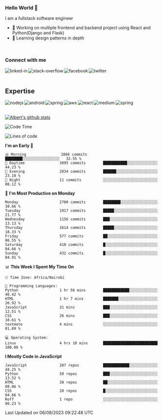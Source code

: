 

### Hello World 👋
I am a fullstack software engineer
- 🔭 Working on multiple frontend and backend project using React and Python(Django and Flask)
- 🌱 Learning design patterns in depth

<br>

### Connect with me

[<img align="left" alt="linked-in" src="https://img.shields.io/badge/linkedin-%230077B5.svg?&style=for-the-badge&logo=linkedin&logoColor=white" />](https://www.linkedin.com/in/albert-byrone/)

<!-- [<img align="left" alt="medium" src="https://img.shields.io/badge/medium-%2312100E.svg?&style=for-the-badge&logo=medium&logoColor=white" />](https://56faisal.medium.com/) -->

[<img align="left" alt="stack-overflow" src="https://img.shields.io/badge/stack%20overflow-FE7A16?logo=stack-overflow&logoColor=white&style=for-the-badge" />](https://stackoverflow.com/users/11916317/albert-byrone)

[<img align="left" alt="facebook" src="https://img.shields.io/badge/facebook-%231877F2.svg?&style=for-the-badge&logo=facebook&logoColor=white" />](https://web.facebook.com/albert.byrone.1/)

[<img align="left" alt="twitter" src="https://img.shields.io/badge/twitter-%231DA1F2.svg?&style=for-the-badge&logo=twitter&logoColor=white" />](https://twitter.com/byrone_albert)

<br>

<br>

## Expertise
<img align="left" alt="nodejs" src="https://img.shields.io/badge/python%20-%2343853D.svg?&style=for-the-badge&logo=node.js&logoColor=white" />
<img align="left" alt="android" src="https://img.shields.io/badge/Flask-3DDC84?logo=android&logoColor=white&style=for-the-badge" />
<img align="left" alt="spring" src="https://img.shields.io/badge/drf%20-%236DB33F.svg?&style=for-the-badge&logo=spring&logoColor=white" />
<img align="left" alt="aws" src="https://img.shields.io/badge/django%20AWS-%23232F3E?logo=amazon-aws&logoColor=white&style=for-the-badge" />
<img align="left" alt="react" src="https://img.shields.io/badge/react%20-%2320232a.svg?&style=for-the-badge&logo=react&logoColor=%2361DAFB" />
<img align="left" alt="medium" src="https://img.shields.io/badge/Angular-%23316192.svg?&style=for-the-badge&logo=postgresql&logoColor=white" />
<img align="left" alt="spring" src="https://img.shields.io/badge/Javascript%20-%236DB33F.svg?&style=for-the-badge&logo=spring&logoColor=white" />
<br>
<br>


[![Albert's github stats](https://github-readme-stats.vercel.app/api?username=Albert-Byrone&count_private=true&show_icons=true&theme=radical&hide_rank=false)](https://github.com/anuraghazra/github-readme-stats)

<!-- [![Top Langs](https://github-readme-stats.vercel.app/api/top-langs/?username=Albert-Byrone&layout=compact)](https://github.com/anuraghazra/github-readme-stats) -->

<!--
**Albert-Byrone/Albert-Byrone** is a ✨ _special_ ✨ repository because its `README.md` (this file) appears on your GitHub profile.

Here are some ideas to get you started:

- 🔭 I’m currently working on ...
- 🌱 I’m currently learning ...
- 👯 I’m looking to collaborate on ...
- 🤔 I’m looking for help with ...
- 💬 Ask me about ...
- 📫 How to reach me: ...
- 😄 Pronouns: ...
- ⚡ Fun fact: ...
-->


<!--START_SECTION:waka-->
![Code Time](http://img.shields.io/badge/Code%20Time-640%20hrs%2048%20mins-blue)

![Lines of code](https://img.shields.io/badge/From%20Hello%20World%20I%27ve%20Written-62.6%20million%20lines%20of%20code-blue)

**I'm an Early 🐤** 

```text
🌞 Morning                2866 commits        ████████░░░░░░░░░░░░░░░░░   32.55 % 
🌆 Daytime                3895 commits        ███████████░░░░░░░░░░░░░░   44.23 % 
🌃 Evening                2034 commits        ██████░░░░░░░░░░░░░░░░░░░   23.10 % 
🌙 Night                  11 commits          ░░░░░░░░░░░░░░░░░░░░░░░░░   00.12 % 
```
📅 **I'm Most Productive on Monday** 

```text
Monday                   2700 commits        ████████░░░░░░░░░░░░░░░░░   30.66 % 
Tuesday                  1917 commits        █████░░░░░░░░░░░░░░░░░░░░   21.77 % 
Wednesday                1156 commits        ███░░░░░░░░░░░░░░░░░░░░░░   13.13 % 
Thursday                 1614 commits        █████░░░░░░░░░░░░░░░░░░░░   18.33 % 
Friday                   577 commits         ██░░░░░░░░░░░░░░░░░░░░░░░   06.55 % 
Saturday                 410 commits         █░░░░░░░░░░░░░░░░░░░░░░░░   04.66 % 
Sunday                   432 commits         █░░░░░░░░░░░░░░░░░░░░░░░░   04.91 % 
```


📊 **This Week I Spent My Time On** 

```text
🕑︎ Time Zone: Africa/Nairobi

💬 Programming Languages: 
Python                   1 hr 56 mins        ████████████░░░░░░░░░░░░░   46.42 % 
HTML                     1 hr 7 mins         ███████░░░░░░░░░░░░░░░░░░   26.92 % 
JavaScript               31 mins             ███░░░░░░░░░░░░░░░░░░░░░░   12.51 % 
CSS                      26 mins             ███░░░░░░░░░░░░░░░░░░░░░░   10.61 % 
textmate                 4 mins              ░░░░░░░░░░░░░░░░░░░░░░░░░   01.89 % 

💻 Operating System: 
Linux                    4 hrs 10 mins       █████████████████████████   100.00 % 
```

**I Mostly Code in JavaScript** 

```text
JavaScript               207 repos           ████████████░░░░░░░░░░░░░   48.25 % 
Python                   58 repos            ███░░░░░░░░░░░░░░░░░░░░░░   13.52 % 
HTML                     38 repos            ██░░░░░░░░░░░░░░░░░░░░░░░   08.86 % 
CSS                      20 repos            █░░░░░░░░░░░░░░░░░░░░░░░░   04.66 % 
Roff                     1 repo              ░░░░░░░░░░░░░░░░░░░░░░░░░   00.23 % 
```




 Last Updated on 06/08/2023 09:22:48 UTC
<!--END_SECTION:waka-->
